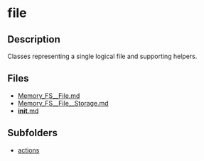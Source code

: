 # file


## Description
Classes representing a single logical file and supporting helpers.
## Files
- [Memory_FS__File.md](Memory_FS__File.md)
- [Memory_FS__File__Storage.md](Memory_FS__File__Storage.md)
- [__init__.md](__init__.md)

## Subfolders
- [actions](actions/README.md)
